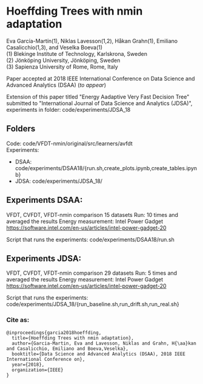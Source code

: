 # Hoeffding Trees with nmin adaptation
Eva García-Martín(1), Niklas Lavesson(1,2), Håkan Grahn(1), Emiliano Casalicchio(1,3), and Veselka Boeva(1)    
 (1) Blekinge Institute of Technology, Karlskrona, Sweden  
 (2) Jönköping University, Jönköping, Sweden  
 (3) Sapienza University of Rome, Rome, Italy  

Paper accepted at 2018 IEEE International Conference on Data Science and Advanced Analytics (DSAA) (*to appear*)  

Extension of this paper titled "Energy Aadaptive Very Fast Decision Tree" submitted to "International Journal of Data Science and Analytics (JDSA)", experiments in folder: code/experiments/JDSA_18

## Folders
Code:    code/VFDT-nmin/original/src/learners/avfdt  
Experiments: 
* DSAA: code/experiments/DSAA18/{run.sh,create_plots.ipynb,create_tables.ipynb}
* JDSA: code/experiments/JDSA_18/  

## Experiments DSAA:
VFDT, CVFDT, VFDT-nmin comparison
15 datasets
Run: 10 times and averaged the results
Energy measurement: Intel Power Gadget https://software.intel.com/en-us/articles/intel-power-gadget-20

Script that runs the experiments: code/experiments/DSAA18/run.sh

## Experiments JDSA:
VFDT, CVFDT, VFDT-nmin comparison
29 datasets
Run: 5 times and averaged the results
Energy measurement: Intel Power Gadget https://software.intel.com/en-us/articles/intel-power-gadget-20

Script that runs the experiments: code/experiments/JDSA_18/{run_baseline.sh,run_drift.sh,run_real.sh}


### Cite as:
```
@inproceedings{garcia2018hoeffding,  
  title={Hoeffding Trees with nmin adaptation},  
  author={Garcia-Martin, Eva and Lavesson, Niklas and Grahn, H{\aa}kan and Casalicchio, Emiliano and Boeva,Veselka},  
  booktitle={Data Science and Advanced Analytics (DSAA), 2018 IEEE International Conference on},  
  year={2018},  
  organization={IEEE}  
}
```
